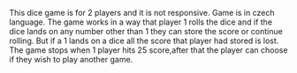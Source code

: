 This dice game is for 2 players and it is not responsive. 
Game is in czech language. 
The game works in a way that player 1 rolls the dice and if the dice lands on any number other than 1 they can store the score or continue rolling. But if a 1 lands on a dice all the score that player had stored is lost. 
The game stops when 1 player hits 25 score,after that the player can choose if they wish to play another game.

